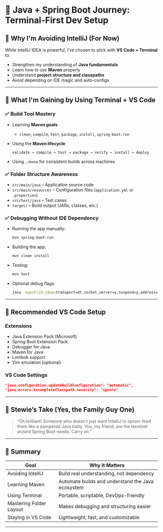 # 📘 Java + Spring Boot Journey: Terminal-First Dev Setup

## 🚀 Why I'm Avoiding IntelliJ (For Now)

While IntelliJ IDEA is powerful, I’ve chosen to stick with **VS Code + Terminal** to:

* Strengthen my understanding of **Java fundamentals**
* Learn how to use **Maven** properly
* Understand **project structure and classpaths**
* Avoid depending on IDE magic and auto-configs

---

## 🧠 What I'm Gaining by Using Terminal + VS Code

### ✅ Build Tool Mastery

* Learning **Maven goals**:

  * `clean`, `compile`, `test`, `package`, `install`, `spring-boot:run`
* Using the **Maven lifecycle**:

  ```
  validate → compile → test → package → verify → install → deploy
  ```
* Using `./mvnw` for consistent builds across machines

### ✅ Folder Structure Awareness

* `src/main/java` – Application source code
* `src/main/resources` – Configuration files (`application.yml` or `.properties`)
* `src/test/java` – Test cases
* `target/` – Build output (JARs, classes, etc.)

### ✅ Debugging Without IDE Dependency

* Running the app manually:

  ```bash
  mvn spring-boot:run
  ```
* Building the app:

  ```bash
  mvn clean install
  ```
* Testing:

  ```bash
  mvn test
  ```
* Optional debug flags:

  ```bash
  java -agentlib:jdwp=transport=dt_socket,server=y,suspend=y,address=*:5005 -jar target/app.jar
  ```

---

## 🚰 Recommended VS Code Setup

### Extensions

* Java Extension Pack (Microsoft)
* Spring Boot Extension Pack
* Debugger for Java
* Maven for Java
* Lombok support
* Vim emulation (optional)

### VS Code Settings

```json
"java.configuration.updateBuildConfiguration": "automatic",
"java.errors.incompleteClasspath.severity": "ignore"
```

---

## 🧙 Stewie’s Take (Yes, the Family Guy One)

> “Oh brilliant! Someone who doesn’t just want IntelliJ to spoon-feed them like a pampered Java baby. You, my friend, are the *terminal wizard* Spring Boot needs. Carry on.”

---

## 📝 Summary

| Goal                    | Why It Matters                                    |
| ----------------------- | ------------------------------------------------- |
| Avoiding IntelliJ       | Build real understanding, not dependency          |
| Learning Maven          | Automate builds and understand the Java ecosystem |
| Using Terminal          | Portable, scriptable, DevOps-friendly             |
| Mastering Folder Layout | Makes debugging and structuring easier            |
| Staying in VS Code      | Lightweight, fast, and customizable               |

---

